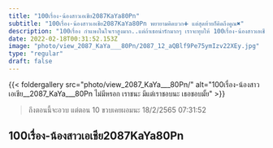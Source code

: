 ```yaml
---
title: "100เรื่อง-น้องสาวเอเชีย2087KaYa80Pn"
subtitle: "100เรื่อง-น้องสาวเอเชีย2087KaYa80Pn พยายามคิดบวก➕ แต่สุดท้ายก็คิดถึงคูณ✖"
description: "100เรื่อง กำแพงในใจเราสูงมาก..แต่ถ้าเธอน่ารักมากๆ เราจะทุบให้ 100เรื่อง-น้องสาวเอเชีย2087KaYa80Pn 18/2/2565 07:31:52"
date: 2022-02-18T00:31:52.153Z
image: "photo/view_2087_KaYa___80Pn/2087_12_aQBlf9Pe75ymIzv22XEy.jpg"
type: "regular"
draft: false
---
```


{{< foldergallery src="photo/view_2087_KaYa___80Pn/" alt="100เรื่อง-น้องสาวเอเชีย__2087_KaYa___80Pn ไม่มีหรอก เราชนะ มีแต่เราชอบนะ เธอชอบมั้ย" >}}


> ถึงตอนนี้จะอวบ แต่ตอน 10 ขวบเคยผอมนะ 18/2/2565 07:31:52

## 100เรื่อง-น้องสาวเอเชีย2087KaYa80Pn
